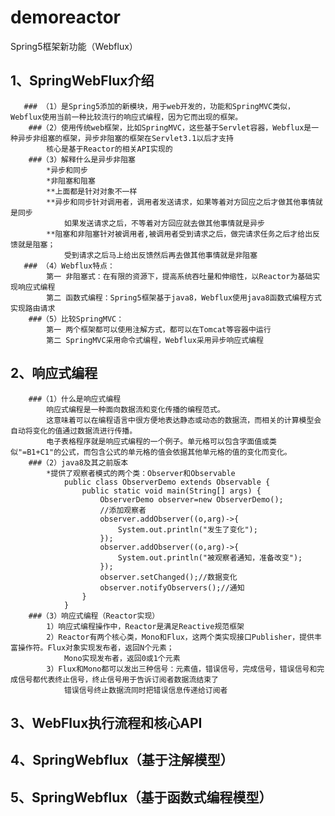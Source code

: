 # demoreactor
Spring5框架新功能（Webflux）
   ## 1、SpringWebFlux介绍
       ### （1）是Spring5添加的新模块，用于web开发的，功能和SpringMVC类似，Webflux使用当前一种比较流行的响应式编程，因为它而出现的框架。
        ###（2）使用传统web框架，比如SpringMVC，这些基于Servlet容器，Webflux是一种异步非组塞的框架，异步非阻塞的框架在Servlet3.1以后才支持
            核心是基于Reactor的相关API实现的
        ###（3）解释什么是异步非阻塞
            *异步和同步
            *非阻塞和阻塞
            **上面都是针对对象不一样
            **异步和同步针对调用者，调用者发送请求，如果等着对方回应之后才做其他事情就是同步
                如果发送请求之后，不等着对方回应就去做其他事情就是异步
            **阻塞和非阻塞针对被调用者,被调用者受到请求之后，做完请求任务之后才给出反馈就是阻塞；
                受到请求之后马上给出反馈然后再去做其他事情就是非阻塞
       ### （4）Webflux特点：
            第一 非阻塞式：在有限的资源下，提高系统吞吐量和伸缩性，以Reactor为基础实现响应式编程
            第二 函数式编程：Spring5框架基于java8，Webflux使用java8函数式编程方式实现路由请求
        ###（5）比较SpringMVC：
            第一 两个框架都可以使用注解方式，都可以在Tomcat等容器中运行
            第二 SpringMVC采用命令式编程，Webflux采用异步响应式编程
   ## 2、响应式编程
        ###（1）什么是响应式编程
            响应式编程是一种面向数据流和变化传播的编程范式。
            这意味着可以在编程语言中很方便地表达静态或动态的数据流，而相关的计算模型会自动将变化的值通过数据流进行传播。
            电子表格程序就是响应式编程的一个例子。单元格可以包含字面值或类似"=B1+C1"的公式，而包含公式的单元格的值会依据其他单元格的值的变化而变化。
        ###（2）java8及其之前版本
            *提供了观察者模式的两个类：Observer和Observable
                public class ObserverDemo extends Observable {
                    public static void main(String[] args) {
                        ObserverDemo observer=new ObserverDemo();
                        //添加观察者
                        observer.addObserver((o,arg)->{
                            System.out.println("发生了变化");
                        });
                        observer.addObserver((o,arg)->{
                            System.out.println("被观察者通知，准备改变");
                        });
                        observer.setChanged();//数据变化
                        observer.notifyObservers();//通知
                    }
                }
        ###（3）响应式编程（Reactor实现）
            1）响应式编程操作中，Reactor是满足Reactive规范框架
            2）Reactor有两个核心类，Mono和Flux，这两个类实现接口Publisher，提供丰富操作符。Flux对象实现发布者，返回N个元素；
                Mono实现发布者，返回0或1个元素
            3）Flux和Mono都可以发出三种信号：元素值，错误信号，完成信号，错误信号和完成信号都代表终止信号，终止信号用于告诉订阅者数据流结束了
                错误信号终止数据流同时把错误信息传递给订阅者
   ## 3、WebFlux执行流程和核心API
   ## 4、SpringWebflux（基于注解模型）
   ## 5、SpringWebflux（基于函数式编程模型）
